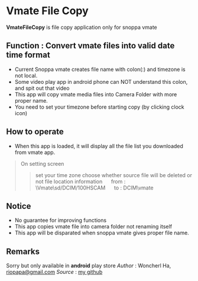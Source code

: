 # Vmate File Copy
**VmateFileCopy** is file copy application only for snoppa vmate

## Function : Convert vmate files into valid date time format

- Current Snoppa vmate creates file name with colon(:) and timezone is not local.
- Some video play app in android phone can NOT understand this colon, and spit out that video 
- This app will copy vmate media files into Camera Folder with more proper name.
- You need to set your timezone before starting copy (by clicking clock icon)

## How to operate

- When this app is loaded, it will display all the file list you downloaded from vmate app.
> On setting screen
>> set your time zone
>> choose whether source file will be deleted or not
>> file location information
    &nbsp;&nbsp;&nbsp;&nbsp;&nbsp;from : \Vmate\sd/DCIM/100HSCAM
    &nbsp;&nbsp;&nbsp;&nbsp;&nbsp;to : DCIM\vmate


## Notice

- No guarantee for improving functions
- This app copies vmate file into camera folder not renaming itself
- This app will be disparated when snoppa vmate gives proper file name.

## Remarks

Sorry but only available in **android** play store
*Author* : Woncherl Ha, riopapa@gmail.com
*Source* : [my github](https://github.com/riopapa/VmateFileCopy)
     
